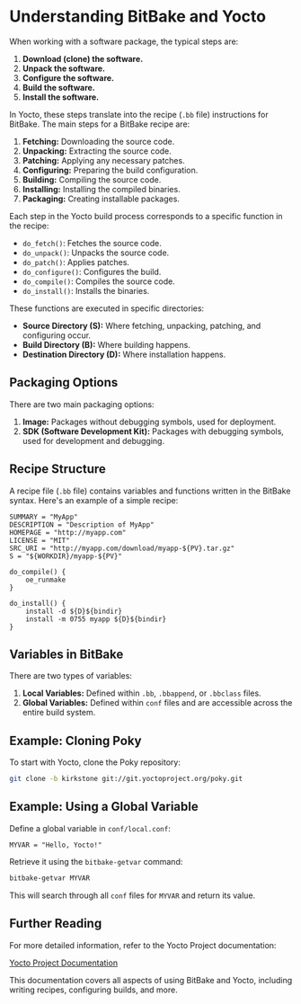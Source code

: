 # Understanding BitBake and Yocto

When working with a software package, the typical steps are:

1. **Download (clone) the software.**
2. **Unpack the software.**
3. **Configure the software.**
4. **Build the software.**
5. **Install the software.**

In Yocto, these steps translate into the recipe (`.bb` file) instructions for BitBake. The main steps for a BitBake recipe are:

1. **Fetching:** Downloading the source code.
2. **Unpacking:** Extracting the source code.
3. **Patching:** Applying any necessary patches.
4. **Configuring:** Preparing the build configuration.
5. **Building:** Compiling the source code.
6. **Installing:** Installing the compiled binaries.
7. **Packaging:** Creating installable packages.

Each step in the Yocto build process corresponds to a specific function in the recipe:

- `do_fetch()`: Fetches the source code.
- `do_unpack()`: Unpacks the source code.
- `do_patch()`: Applies patches.
- `do_configure()`: Configures the build.
- `do_compile()`: Compiles the source code.
- `do_install()`: Installs the binaries.

These functions are executed in specific directories:

- **Source Directory (S):** Where fetching, unpacking, patching, and configuring occur.
- **Build Directory (B):** Where building happens.
- **Destination Directory (D):** Where installation happens.

## Packaging Options

There are two main packaging options:

1. **Image:** Packages without debugging symbols, used for deployment.
2. **SDK (Software Development Kit):** Packages with debugging symbols, used for development and debugging.

## Recipe Structure

A recipe file (`.bb` file) contains variables and functions written in the BitBake syntax. Here's an example of a simple recipe:

```plaintext
SUMMARY = "MyApp"
DESCRIPTION = "Description of MyApp"
HOMEPAGE = "http://myapp.com"
LICENSE = "MIT"
SRC_URI = "http://myapp.com/download/myapp-${PV}.tar.gz"
S = "${WORKDIR}/myapp-${PV}"

do_compile() {
    oe_runmake
}

do_install() {
    install -d ${D}${bindir}
    install -m 0755 myapp ${D}${bindir}
}
```

## Variables in BitBake

There are two types of variables:

1. **Local Variables:** Defined within `.bb`, `.bbappend`, or `.bbclass` files.
2. **Global Variables:** Defined within `conf` files and are accessible across the entire build system.

## Example: Cloning Poky

To start with Yocto, clone the Poky repository:

```bash
git clone -b kirkstone git://git.yoctoproject.org/poky.git
```

## Example: Using a Global Variable

Define a global variable in `conf/local.conf`:

```plaintext
MYVAR = "Hello, Yocto!"
```

Retrieve it using the `bitbake-getvar` command:

```bash
bitbake-getvar MYVAR
```

This will search through all `conf` files for `MYVAR` and return its value.

## Further Reading

For more detailed information, refer to the Yocto Project documentation:

[Yocto Project Documentation](https://docs.yoctoproject.org)

This documentation covers all aspects of using BitBake and Yocto, including writing recipes, configuring builds, and more.